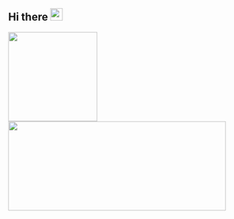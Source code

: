 <h2>Hi there <img src="https://media.giphy.com/media/hvRJCLFzcasrR4ia7z/giphy.gif" width="25px"></h2>


<p>
<!-- GitHub Stats -->  
<img height="180em" src="https://github-readme-stats.vercel.app/api?username=qalle-git&include_all_commits=true&show_icons=true&hide_border=true&count_private=true&theme=react" />
<!-- Most Used Languages -->  
<img height="180em" width="440em" src="https://github-readme-stats.vercel.app/api/top-langs/?username=qalle-git&include_all_commits=true&count_private=true&show_icons=true&hide_border=true&layout=compact&&langs_count=8&theme=react"/>  
</p>

